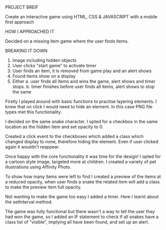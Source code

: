 PROJECT BREIF

Create an interactive game using HTML, CSS & JAVASCRIPT with a mobile first approach

HOW I APPROACHED IT

Decided on a missing item game where the user finds items.

BREAKING IT DOWN

1. Image including hidden objects
2. User clicks "start game" to activate timer
3. User finds an item, it is removed from game play and an alert shows
4. Found items show on a display
5. Either a. user finds all items and wins the game, alert shows and timer stops.
   b. timer finishes before user finds all items, alert shows to stop the same

Firstly I played around with basic functions to practise layering elements. I knew that on click I would need to hide an element. In this case PNG file types met this functionality.

I decided on the same snake character. I opted for a checkbox in the same location as the hidden item and set opacity to 0.

Created a click event to the checkboxes which added a class which changed display to none, therefore hiding the element. Even if user clicked again it wouldn't reappear.

Once happy with the core functionality it was time for the design! I opted for a cartoon style image, targeted more at children. I created a variety of pet illustrations using Affinity Photo.

To show how many items were left to find I created a preview of the items at a reduced opacity, when user finds a snake the related item will add a class to make the preview item full opacity.

Not wanting to make the game too easy I added a timer. Here I learnt about the setInterval method.

The game was fully functional but there wasn't a way to tell the user they had won the game, so I added an IF statement to check if all snakes have a class list of "visible", implying all have been found, and set up an alert.

